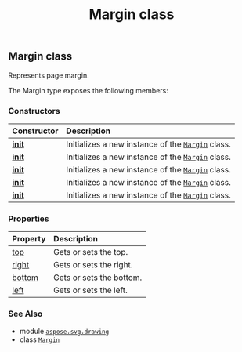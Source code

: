 ﻿---
title: Margin class
second_title: Aspose.SVG for Python via .NET API References
description: 
type: docs
weight: 190
url: /python-net/aspose.svg.drawing/margin/
is_root: false
---

## Margin class

Represents page margin.



The Margin type exposes the following members:

### Constructors
| Constructor | Description |
| :- | :- |
| [__init__](/svg/python-net/aspose.svg.drawing/margin/__init__/#) | Initializes a new instance of the [`Margin`](/svg/python-net/aspose.svg.drawing/margin) class. |
| [__init__](/svg/python-net/aspose.svg.drawing/margin/__init__/#int) | Initializes a new instance of the [`Margin`](/svg/python-net/aspose.svg.drawing/margin) class. |
| [__init__](/svg/python-net/aspose.svg.drawing/margin/__init__/#aspose.svg.drawing.Length) | Initializes a new instance of the [`Margin`](/svg/python-net/aspose.svg.drawing/margin) class. |
| [__init__](/svg/python-net/aspose.svg.drawing/margin/__init__/#int-int-int-int) | Initializes a new instance of the [`Margin`](/svg/python-net/aspose.svg.drawing/margin) class. |
| [__init__](/svg/python-net/aspose.svg.drawing/margin/__init__/#aspose.svg.drawing.Length-aspose.svg.drawing.Length-aspose.svg.drawing.Length-aspose.svg.drawing.Length) | Initializes a new instance of the [`Margin`](/svg/python-net/aspose.svg.drawing/margin) class. |


### Properties
| Property | Description |
| :- | :- |
| [top](/svg/python-net/aspose.svg.drawing/margin/top) | Gets or sets the top. |
| [right](/svg/python-net/aspose.svg.drawing/margin/right) | Gets or sets the right. |
| [bottom](/svg/python-net/aspose.svg.drawing/margin/bottom) | Gets or sets the bottom. |
| [left](/svg/python-net/aspose.svg.drawing/margin/left) | Gets or sets the left. |



### See Also
* module [`aspose.svg.drawing`](..)
* class [`Margin`](/svg/python-net/aspose.svg.drawing/margin)
